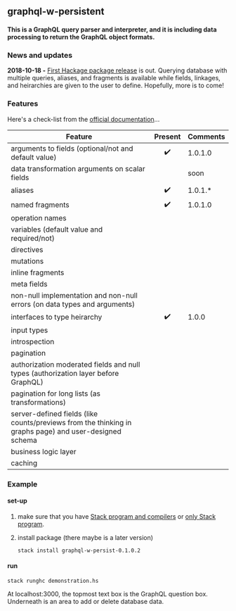 ## graphql-w-persistent
#### This is a GraphQL query parser and interpreter, and it is including data processing to return the GraphQL object formats.


### News and updates

**2018-10-18 -** [First Hackage package release](https://hackage.haskell.org/package/graphql-w-persistent "graphql-w-persistent") is out. Querying database with multiple queries, aliases, and fragments is available while fields, linkages, and heirarchies are given to the user to define. Hopefully, more is to come!

### Features

Here's a check-list from the [official documentation](https://graphql.github.io/)...

| Feature  | Present | Comments |
|----------|:-------:|----------|
| arguments to fields (optional/not and default value) | :heavy_check_mark: | 1.0.1.0 |
| data transformation arguments on scalar fields | | soon |
| aliases | :heavy_check_mark: | 1.0.1.* |
| named fragments | :heavy_check_mark: | 1.0.1.0 |
| operation names | | |
| variables (default value and required/not) | | |
| directives | | |
| mutations  | | |
| inline fragments | | |
| meta fields | | |
| non-null implementation and non-null errors (on data types and arguments) | | |
| interfaces to type heirarchy | :heavy_check_mark: | 1.0.0 |
| input types | | |
| introspection | | |
| pagination | | |
| authorization moderated fields and null types (authorization layer before GraphQL) | | |
| pagination for long lists (as transformations) | | |
| server-defined fields (like counts/previews from the thinking in graphs page) and user-designed schema | | |
| business logic layer | | |
| caching | | |

### Example

#### set-up

1. make sure that you have [Stack program and compilers](https://haskell-lang.org/get-started) 
   or [only Stack program](https://docs.haskellstack.org/en/stable/install_and_upgrade/).

2. install package (there maybe is a later version)

    ```
    stack install graphql-w-persist-0.1.0.2
    ```

#### run

```
stack runghc demonstration.hs
```

At localhost:3000, the topmost text box is the GraphQL question box. Underneath is an area to add or delete database data.
